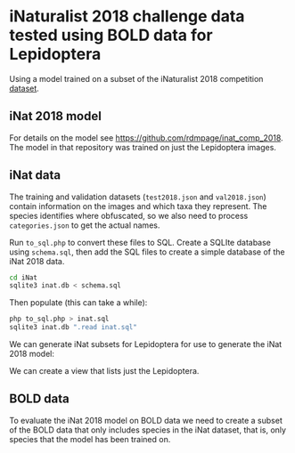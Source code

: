 # iNaturalist 2018 challenge data tested using BOLD data for Lepidoptera

Using a model trained on a subset of the iNaturalist 2018 competition [dataset](https://github.com/visipedia/inat_comp).

## iNat 2018 model

For details on the model see https://github.com/rdmpage/inat_comp_2018. The model in that repository was trained on just the Lepidoptera images.

## iNat data

The training and validation datasets (`test2018.json` and `val2018.json`) contain information on the images and which taxa they represent. The species identifies where obfuscated, so we also need to process `categories.json` to get the actual names.

Run `to_sql.php` to convert these files to SQL. Create a SQLIte database using `schema.sql`, then add the SQL files to create a simple database of the iNat 2018 data.

```bash
cd iNat
sqlite3 inat.db < schema.sql 
```

Then populate (this can take a while):

```bash
php to_sql.php > inat.sql
sqlite3 inat.db ".read inat.sql" 
```

We can generate iNat subsets for Lepidoptera for use to generate the iNat 2018 model:

 

We can create a view that lists just the Lepidoptera.


## BOLD data

To evaluate the iNat 2018 model on BOLD data we need to create a subset of the BOLD data that only includes species in the iNat dataset, that is, only species that the model has been trained on.

